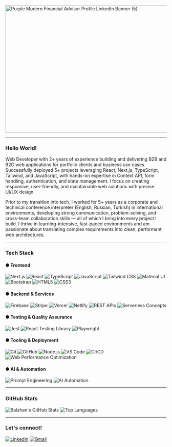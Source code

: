 <img width="1584" height="396" alt="Purple Modern Financial Advisor Profile LinkedIn Banner (5)" src="https://github.com/user-attachments/assets/1d4e7d3a-9733-4b9d-8365-6732d37094c3" />

---
### Hello World!
<p>Web Developer with 2+ years of experience building and delivering B2B and B2C web applications for portfolio clients and business use cases. Successfully deployed 5+ projects leveraging React, Next.js, TypeScript, Tailwind, and JavaScript, with hands-on expertise in Context API, form handling, authentication, and state management. I focus on creating responsive, user-friendly, and maintainable web solutions with precise UI/UX design.

Prior to my transition into tech, I worked for 5+ years as a corporate and technical conference interpreter (English, Russian, Turkish) in international environments, developing strong communication, problem-solving, and cross-team collaboration skills — all of which I bring into every project I build. I thrive in learning-intensive, fast-paced environments and am passionate about translating complex requirements into clean, performant web architectures.
</p>

---

### Tech Stack
<h4> ● Frontend</h4>
<p align="left">
  <img src="https://img.shields.io/badge/Next.js-000000?logo=nextdotjs&logoColor=white&style=flat-square" alt="Next.js" />
  <img src="https://img.shields.io/badge/React-20232A?logo=react&logoColor=61dafb&style=flat-square" alt="React" />
  <img src="https://img.shields.io/badge/TypeScript-007ACC?logo=typescript&logoColor=white&style=flat-square" alt="TypeScript" />
  <img src="https://img.shields.io/badge/JavaScript-F7DF1E?logo=javascript&logoColor=black&style=flat-square" alt="JavaScript" />
  <img src="https://img.shields.io/badge/Tailwind%20CSS-38B2AC?logo=tailwindcss&logoColor=white&style=flat-square" alt="Tailwind CSS" />
  <img src="https://img.shields.io/badge/Material%20UI-007FFF?logo=mui&logoColor=white&style=flat-square" alt="Material UI" />
  <img src="https://img.shields.io/badge/Bootstrap-563D7C?logo=bootstrap&logoColor=white&style=flat-square" alt="Bootstrap" />
  <img src="https://img.shields.io/badge/HTML5-E34F26?logo=html5&logoColor=white&style=flat-square" alt="HTML5" />
  <img src="https://img.shields.io/badge/CSS3-1572B6?logo=css3&logoColor=white&style=flat-square" alt="CSS3" />
</p>

<h4> ● Backend & Services</h4>
<p align="left">
  <img src="https://img.shields.io/badge/Firebase-FFCA28?logo=firebase&logoColor=black&style=flat-square" alt="Firebase" />
  <img src="https://img.shields.io/badge/Stripe-635BFF?logo=stripe&logoColor=white&style=flat-square" alt="Stripe" />
  <img src="https://img.shields.io/badge/Vercel-000000?logo=vercel&logoColor=white&style=flat-square" alt="Vercel" />
  <img src="https://img.shields.io/badge/Netlify-00C7B7?logo=netlify&logoColor=white&style=flat-square" alt="Netlify" />
  <img src="https://img.shields.io/badge/REST%20APIs-02569B?style=flat-square" alt="REST APIs" />
  <img src="https://img.shields.io/badge/Serverless%20Concepts-2E7D32?style=flat-square&logo=serverless&logoColor=white" alt="Serverless Concepts" />
</p>

<h4> ● Testing & Quality Assurance</h4>
<p align="left">
  <img src="https://img.shields.io/badge/Jest-C21325?logo=jest&logoColor=white&style=flat-square" alt="Jest" />
  <img src="https://img.shields.io/badge/React%20Testing%20Library-E33332?logo=testing-library&logoColor=white&style=flat-square" alt="React Testing Library" />
  <img src="https://img.shields.io/badge/Playwright-2EAD33?logo=playwright&logoColor=white&style=flat-square" alt="Playwright" />
</p>

<h4> ● Tooling & Deployment</h4>
<p align="left">
  <img src="https://img.shields.io/badge/Git-F05032?logo=git&logoColor=white&style=flat-square" alt="Git" />
  <img src="https://img.shields.io/badge/GitHub-181717?logo=github&logoColor=white&style=flat-square" alt="GitHub" />
  <img src="https://img.shields.io/badge/Node.js-339933?logo=nodedotjs&logoColor=white&style=flat-square" alt="Node.js" />
  <img src="https://img.shields.io/badge/VS%20Code-0078D4?logo=visualstudiocode&logoColor=white&style=flat-square" alt="VS Code" />
  <img src="https://img.shields.io/badge/CI%2FCD-4A154B?style=flat-square&logo=githubactions&logoColor=white" alt="CI/CD" />
  <img src="https://img.shields.io/badge/Web%20Performance%20Optimization-FFA500?style=flat-square" alt="Web Performance Optimization" />
</p>

<h4> ● AI & Automation</h4>
<p align="left">
  <img src="https://img.shields.io/badge/Prompt%20Engineering-8A2BE2?style=flat-square" alt="Prompt Engineering" />
  <img src="https://img.shields.io/badge/AI%20Automation-1F1F1F?style=flat-square" alt="AI Automation" />
</p>



---

### GitHub Stats

<p align="left">
  <img src="https://github-readme-stats.vercel.app/api?username=balzhan-kanatbek&show_icons=true&hide_title=true&count_private=true&" alt="Balzhan's GitHub Stats" />
  <img src="https://github-readme-stats.vercel.app/api/top-langs/?username=balzhan-kanatbek&layout=compact" alt="Top Languages" />
</p>



---

### Let's connect!

[![LinkedIn](https://img.shields.io/badge/LinkedIn-blue?logo=linkedin&logoColor=white&style=flat-square)](https://www.linkedin.com/in/balzhan-kanatbek)
[![Gmail](https://img.shields.io/badge/Gmail-D14836?logo=gmail&logoColor=white&style=flat-square)](mailto:balzhan.kanatbekk@gmail.com)



